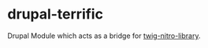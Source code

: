 # drupal-terrific

Drupal Module which acts as a bridge for [twig-nitro-library](https://github.com/namics/twig-nitro-library).
